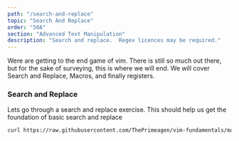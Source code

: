 ```yaml
---
path: "/search-and-replace"
topic: "Search And Replace"
order: "50A"
section: "Advanced Text Manipulation"
description: "Search and replace.  Regex licences may be required."
---
```


Were are getting to the end game of vim.  There is still so much out there, but
for the sake of surveying, this is where we will end.  We will cover Search and
Replace, Macros, and finally registers.

### Search and Replace
Lets go through a search and replace exercise.  This should help us get the
foundation of basic search and replace

```bash
curl https://raw.githubusercontent.com/ThePrimeagen/vim-fundamentals/master/course-website/lessons/exercise-3-search-and-replace.md > exercise.md && vim exercise.md
```

